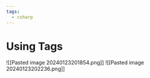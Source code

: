 ```yaml
---
tags:
  - csharp
---
```

# Using Tags

![[Pasted image 20240123201854.png]]
![[Pasted image 20240123202236.png]]



